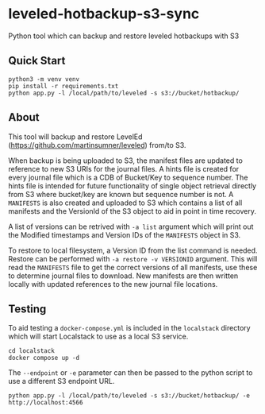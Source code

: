 # leveled-hotbackup-s3-sync
Python tool which can backup and restore leveled hotbackups with S3

## Quick Start
```
python3 -m venv venv
pip install -r requirements.txt
python app.py -l /local/path/to/leveled -s s3://bucket/hotbackup/
```

## About
This tool will backup and restore LevelEd (https://github.com/martinsumner/leveled) from/to S3.

When backup is being uploaded to S3, the manifest files are updated to reference to new S3 URIs for the journal files.
A hints file is created for every journal file which is a CDB of Bucket/Key to sequence number.
The hints file is intended for future functionality of single object retrieval directly from S3 where bucket/key are known but sequence number is not.
A `MANIFESTS` is also created and uploaded to S3 which contains a list of all manifests and the VersionId of the S3 object to aid in point in time recovery.

A list of versions can be retrived with `-a list` argument which will print out the Modified timestamps and Version IDs of the `MANIFESTS` object in S3.

To restore to local filesystem, a Version ID from the list command is needed. Restore can be performed with `-a restore -v VERSIONID` argument.
This will read the `MANIFESTS` file to get the correct versions of all manifests, use these to determine journal files to download.
New manifests are then written locally with updated references to the new journal file locations.

## Testing
To aid testing a `docker-compose.yml` is included in the `localstack` directory which will start Localstack to use as a local S3 service.
```
cd localstack
docker compose up -d
```

The `--endpoint` or `-e` parameter can then be passed to the python script to use a different S3 endpoint URL.
```
python app.py -l /local/path/to/leveled -s s3://bucket/hotbackup/ -e http://localhost:4566
```
